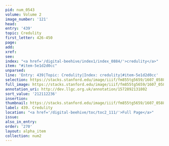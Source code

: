 ```yaml
---
pid: num_0543
volume: Volume 2
image_number: '121'
head:
entry: '439'
topic: Credulity
first_letter: 426-450
page:
add:
xref:
see:
index: "<a href='/digital-beehive/index1/index_0884/'>credulity</a>"
item: "#item-5e1d2d0cc"
unparsed:
line: 'Entry: 439|Topic: Credulity|Index: credulity|#item-5e1d2d0cc'
selection: https://stacks.stanford.edu/image/iiif/fm855tg5659/1607_0588/322,2236,2975,606/full/0/default.jpg
full_image: https://stacks.stanford.edu/image/iiif/fm855tg5659/1607_0588/full/full/0/default.jpg
annotation_uri: http://dev.llgc.org.uk/annotation/1572892131802
sort_value: '212112236'
insertion:
thumbnail: https://stacks.stanford.edu/image/iiif/fm855tg5659/1607_0588/322,2236,600,180/250,/0/default.jpg
label: 439. Credulity
location: "<a href='/digital-beehive/toc/toc2_111/'>Full Page</a>"
issue:
also_in_entry:
order: '270'
layout: alpha_item
collection: num2
---
```

